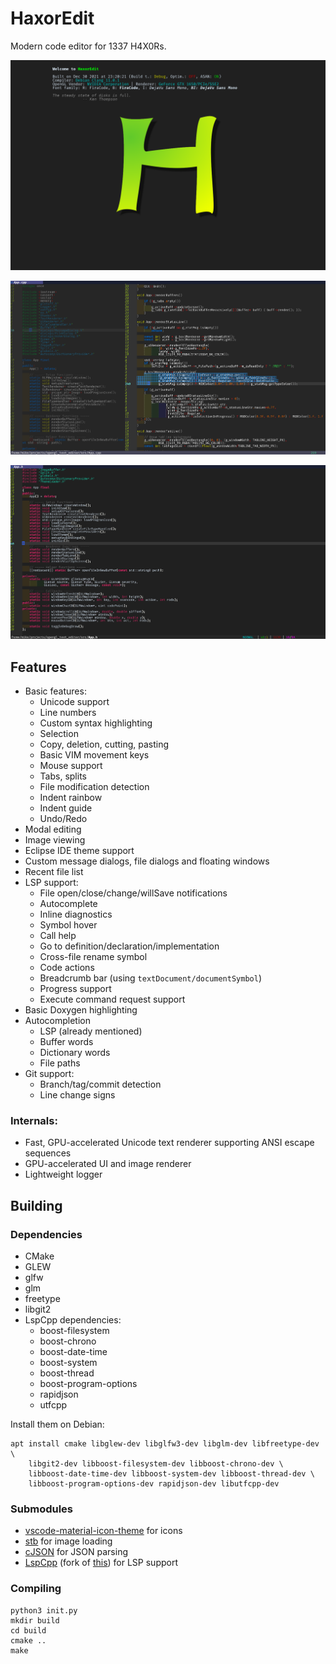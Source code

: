# HaxorEdit

Modern code editor for 1337 H4X0Rs.

![](./doc/scrot3.png)

![](./doc/scrot1.png)

![](./doc/scrot2.png)

## Features
- Basic features:
  - Unicode support
  - Line numbers
  - Custom syntax highlighting
  - Selection
  - Copy, deletion, cutting, pasting
  - Basic VIM movement keys
  - Mouse support
  - Tabs, splits
  - File modification detection
  - Indent rainbow
  - Indent guide
  - Undo/Redo
- Modal editing
- Image viewing
- Eclipse IDE theme support
- Custom message dialogs, file dialogs and floating windows
- Recent file list
- LSP support:
  - File open/close/change/willSave notifications
  - Autocomplete
  - Inline diagnostics
  - Symbol hover
  - Call help
  - Go to definition/declaration/implementation
  - Cross-file rename symbol
  - Code actions
  - Breadcrumb bar (using `textDocument/documentSymbol`)
  - Progress support
  - Execute command request support
- Basic Doxygen highlighting
- Autocompletion
  - LSP (already mentioned)
  - Buffer words
  - Dictionary words
  - File paths
- Git support:
  - Branch/tag/commit detection
  - Line change signs

### Internals:
- Fast, GPU-accelerated Unicode text renderer supporting ANSI escape sequences
- GPU-accelerated UI and image renderer
- Lightweight logger

## Building
### Dependencies
* CMake
* GLEW
* glfw
* glm
* freetype
* libgit2
* LspCpp dependencies:
    * boost-filesystem
    * boost-chrono
    * boost-date-time
    * boost-system
    * boost-thread
    * boost-program-options
    * rapidjson
    * utfcpp

Install them on Debian:
```
apt install cmake libglew-dev libglfw3-dev libglm-dev libfreetype-dev \
    libgit2-dev libboost-filesystem-dev libboost-chrono-dev \
    libboost-date-time-dev libboost-system-dev libboost-thread-dev \
    libboost-program-options-dev rapidjson-dev libutfcpp-dev
```

### Submodules
* [vscode-material-icon-theme](https://github.com/PKief/vscode-material-icon-theme) for icons
* [stb](https://github.com/nothings/stb) for image loading
* [cJSON](https://github.com/DaveGamble/cJSON) for JSON parsing
* [LspCpp](https://github.com/timre13/LspCpp_custom) (fork of [this](https://github.com/kuafuwang/LspCpp)) for LSP support

### Compiling
```
python3 init.py
mkdir build
cd build
cmake ..
make
```
